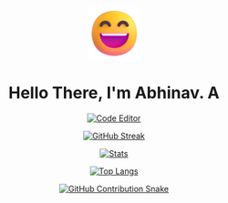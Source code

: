 <div align=center>

  <img src="./Assets/grinning-face.png" height=91>
  
  # Hello There, I'm Abhinav. A
  
  [![Code Editor](https://img.shields.io/badge/Visual_Studio_Code-1a1927?style=for-the-badge&logo=visual%20studio%20code&logoColor=white)](https://code.visualstudio.com)
  
  [![GitHub Streak](http://github-readme-streak-stats.herokuapp.com?user=abhnva&theme=tokyonight&hide_border=true&date_format=M%20j%5B%2C%20Y%5D)](https://github.com/abhnva)
  
  [![Stats](https://github-readme-stats.vercel.app/api?username=abhnva&show_icons=true&theme=tokyonight&hide_border=true)](https://github.com/abhnva)

  [![Top Langs](https://github-readme-stats.vercel.app/api/top-langs/?username=abhnva&theme=tokyonight&layout=compact&hide_border=true)](https://github.com/abhnva)
  
  
  
  [![GitHub Contribution Snake](https://github.com/abhnva/abhnva/blob/output/github-contribution-grid-snake.svg)](https://github.com/abhnva)
  
</div>

